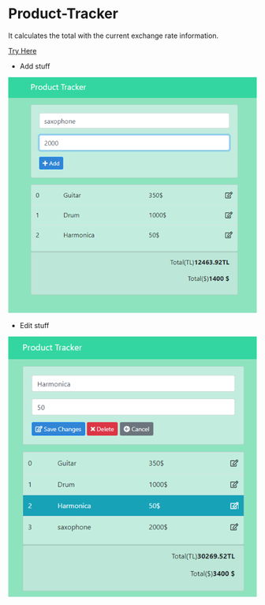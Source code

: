 # Product-Tracker
It calculates the total with the current exchange rate information.


[Try Here](https://aslikasap.github.io/Product-Tracker/)

- Add stuff

![d](product1.png)

- Edit stuff

![d](product2.png)
